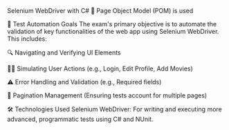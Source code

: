 Selenium WebDriver with C#
🔧 Page Object Model (POM) is used

🎯 Test Automation Goals
The exam's primary objective is to automate the validation of key functionalities of the web app using Selenium WebDriver. This includes:

🔍 Navigating and Verifying UI Elements

🧑‍💻 Simulating User Actions (e.g., Login, Edit Profile, Add Movies)

⚠️ Error Handling and Validation (e.g., Required fields)

📄 Pagination Management (Ensuring tests account for multiple pages)

🛠️ Technologies Used
Selenium WebDriver: For writing and executing more advanced, programmatic tests using C# and NUnit.

